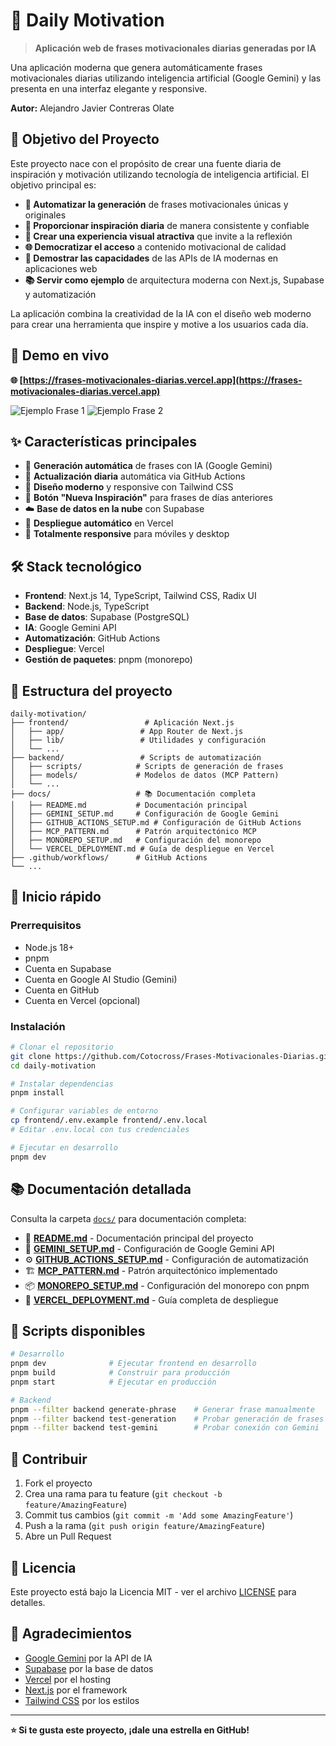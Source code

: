 # 🌟 Daily Motivation

> **Aplicación web de frases motivacionales diarias generadas por IA**

Una aplicación moderna que genera automáticamente frases motivacionales diarias utilizando inteligencia artificial (Google Gemini) y las presenta en una interfaz elegante y responsive.

**Autor:** Alejandro Javier Contreras Olate

## 🎯 **Objetivo del Proyecto**

Este proyecto nace con el propósito de crear una fuente diaria de inspiración y motivación utilizando tecnología de inteligencia artificial. El objetivo principal es:

- **🤖 Automatizar la generación** de frases motivacionales únicas y originales
- **📅 Proporcionar inspiración diaria** de manera consistente y confiable
- **🎨 Crear una experiencia visual atractiva** que invite a la reflexión
- **🌐 Democratizar el acceso** a contenido motivacional de calidad
- **🚀 Demostrar las capacidades** de las APIs de IA modernas en aplicaciones web
- **📚 Servir como ejemplo** de arquitectura moderna con Next.js, Supabase y automatización

La aplicación combina la creatividad de la IA con el diseño web moderno para crear una herramienta que inspire y motive a los usuarios cada día.

## 🚀 **Demo en vivo**

**🌐 [https://frases-motivacionales-diarias.vercel.app](https://frases-motivacionales-diarias.vercel.app)**

![Ejemplo Frase 1](https://i.imgur.com/Ie6NBZ6.png)
![Ejemplo Frase 2](https://i.imgur.com/GcH78Pj.png)

## ✨ **Características principales**

- 🤖 **Generación automática** de frases con IA (Google Gemini)
- 📅 **Actualización diaria** automática via GitHub Actions
- 🎨 **Diseño moderno** y responsive con Tailwind CSS
- 🔄 **Botón "Nueva Inspiración"** para frases de días anteriores
- ☁️ **Base de datos en la nube** con Supabase
- 🚀 **Despliegue automático** en Vercel
- 📱 **Totalmente responsive** para móviles y desktop

## 🛠️ **Stack tecnológico**

- **Frontend**: Next.js 14, TypeScript, Tailwind CSS, Radix UI
- **Backend**: Node.js, TypeScript
- **Base de datos**: Supabase (PostgreSQL)
- **IA**: Google Gemini API
- **Automatización**: GitHub Actions
- **Despliegue**: Vercel
- **Gestión de paquetes**: pnpm (monorepo)

## 📁 **Estructura del proyecto**

```
daily-motivation/
├── frontend/                 # Aplicación Next.js
│   ├── app/                 # App Router de Next.js
│   ├── lib/                 # Utilidades y configuración
│   └── ...
├── backend/                 # Scripts de automatización
│   ├── scripts/            # Scripts de generación de frases
│   ├── models/             # Modelos de datos (MCP Pattern)
│   └── ...
├── docs/                   # 📚 Documentación completa
│   ├── README.md           # Documentación principal
│   ├── GEMINI_SETUP.md     # Configuración de Google Gemini
│   ├── GITHUB_ACTIONS_SETUP.md # Configuración de GitHub Actions
│   ├── MCP_PATTERN.md      # Patrón arquitectónico MCP
│   ├── MONOREPO_SETUP.md   # Configuración del monorepo
│   └── VERCEL_DEPLOYMENT.md # Guía de despliegue en Vercel
├── .github/workflows/      # GitHub Actions
└── ...
```

## 🚀 **Inicio rápido**

### Prerrequisitos

- Node.js 18+ 
- pnpm
- Cuenta en Supabase
- Cuenta en Google AI Studio (Gemini)
- Cuenta en GitHub
- Cuenta en Vercel (opcional)

### Instalación

```bash
# Clonar el repositorio
git clone https://github.com/Cotocross/Frases-Motivacionales-Diarias.git
cd daily-motivation

# Instalar dependencias
pnpm install

# Configurar variables de entorno
cp frontend/.env.example frontend/.env.local
# Editar .env.local con tus credenciales

# Ejecutar en desarrollo
pnpm dev
```

## 📚 **Documentación detallada**

Consulta la carpeta [`docs/`](./docs/) para documentación completa:

- 📖 **[README.md](./docs/README.md)** - Documentación principal del proyecto
- 🤖 **[GEMINI_SETUP.md](./docs/GEMINI_SETUP.md)** - Configuración de Google Gemini API
- ⚙️ **[GITHUB_ACTIONS_SETUP.md](./docs/GITHUB_ACTIONS_SETUP.md)** - Configuración de automatización
- 🏗️ **[MCP_PATTERN.md](./docs/MCP_PATTERN.md)** - Patrón arquitectónico implementado
- 📦 **[MONOREPO_SETUP.md](./docs/MONOREPO_SETUP.md)** - Configuración del monorepo con pnpm
- 🚀 **[VERCEL_DEPLOYMENT.md](./docs/VERCEL_DEPLOYMENT.md)** - Guía completa de despliegue

## 🔧 **Scripts disponibles**

```bash
# Desarrollo
pnpm dev              # Ejecutar frontend en desarrollo
pnpm build            # Construir para producción
pnpm start            # Ejecutar en producción

# Backend
pnpm --filter backend generate-phrase    # Generar frase manualmente
pnpm --filter backend test-generation    # Probar generación de frases
pnpm --filter backend test-gemini        # Probar conexión con Gemini
```

## 🤝 **Contribuir**

1. Fork el proyecto
2. Crea una rama para tu feature (`git checkout -b feature/AmazingFeature`)
3. Commit tus cambios (`git commit -m 'Add some AmazingFeature'`)
4. Push a la rama (`git push origin feature/AmazingFeature`)
5. Abre un Pull Request

## 📄 **Licencia**

Este proyecto está bajo la Licencia MIT - ver el archivo [LICENSE](LICENSE) para detalles.

## 🙏 **Agradecimientos**

- [Google Gemini](https://ai.google.dev/) por la API de IA
- [Supabase](https://supabase.com/) por la base de datos
- [Vercel](https://vercel.com/) por el hosting
- [Next.js](https://nextjs.org/) por el framework
- [Tailwind CSS](https://tailwindcss.com/) por los estilos

---

**⭐ Si te gusta este proyecto, ¡dale una estrella en GitHub!** 
